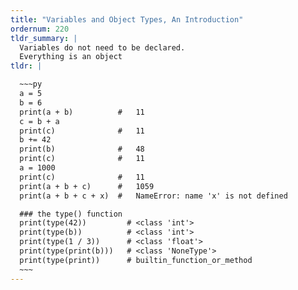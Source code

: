 ```yaml
---
title: "Variables and Object Types, An Introduction"
ordernum: 220
tldr_summary: |
  Variables do not need to be declared.
  Everything is an object
tldr: |

  ~~~py
  a = 5
  b = 6
  print(a + b)          #   11
  c = b + a       
  print(c)              #   11
  b += 42
  print(b)              #   48
  print(c)              #   11
  a = 1000
  print(c)              #   11
  print(a + b + c)      #   1059
  print(a + b + c + x)  #   NameError: name 'x' is not defined

  ### the type() function
  print(type(42))         # <class 'int'>
  print(type(b))          # <class 'int'>
  print(type(1 / 3))      # <class 'float'>
  print(type(print(b)))   # <class 'NoneType'>
  print(type(print))      # builtin_function_or_method
  ~~~
---  
```





